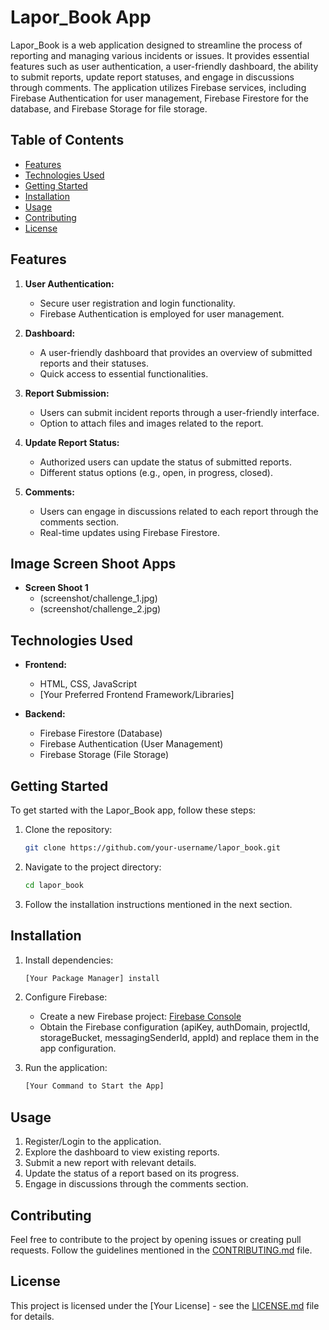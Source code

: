 # Lapor_Book App

Lapor_Book is a web application designed to streamline the process of reporting and managing various incidents or issues. It provides essential features such as user authentication, a user-friendly dashboard, the ability to submit reports, update report statuses, and engage in discussions through comments. The application utilizes Firebase services, including Firebase Authentication for user management, Firebase Firestore for the database, and Firebase Storage for file storage.

## Table of Contents

- [Features](#features)
- [Technologies Used](#technologies-used)
- [Getting Started](#getting-started)
- [Installation](#installation)
- [Usage](#usage)
- [Contributing](#contributing)
- [License](#license)

## Features

1. **User Authentication:**
   - Secure user registration and login functionality.
   - Firebase Authentication is employed for user management.

2. **Dashboard:**
   - A user-friendly dashboard that provides an overview of submitted reports and their statuses.
   - Quick access to essential functionalities.

3. **Report Submission:**
   - Users can submit incident reports through a user-friendly interface.
   - Option to attach files and images related to the report.

4. **Update Report Status:**
   - Authorized users can update the status of submitted reports.
   - Different status options (e.g., open, in progress, closed).

5. **Comments:**
   - Users can engage in discussions related to each report through the comments section.
   - Real-time updates using Firebase Firestore.

## Image Screen Shoot Apps

- **Screen Shoot 1**
   - (screenshot/challenge_1.jpg)
   - (screenshot/challenge_2.jpg)

## Technologies Used

- **Frontend:**
  - HTML, CSS, JavaScript
  - [Your Preferred Frontend Framework/Libraries]

- **Backend:**
  - Firebase Firestore (Database)
  - Firebase Authentication (User Management)
  - Firebase Storage (File Storage)

## Getting Started

To get started with the Lapor_Book app, follow these steps:

1. Clone the repository:

   ```bash
   git clone https://github.com/your-username/lapor_book.git
   ```

2. Navigate to the project directory:

   ```bash
   cd lapor_book
   ```

3. Follow the installation instructions mentioned in the next section.

## Installation

1. Install dependencies:

   ```bash
   [Your Package Manager] install
   ```

2. Configure Firebase:
   - Create a new Firebase project: [Firebase Console](https://console.firebase.google.com/)
   - Obtain the Firebase configuration (apiKey, authDomain, projectId, storageBucket, messagingSenderId, appId) and replace them in the app configuration.

3. Run the application:

   ```bash
   [Your Command to Start the App]
   ```

## Usage

1. Register/Login to the application.
2. Explore the dashboard to view existing reports.
3. Submit a new report with relevant details.
4. Update the status of a report based on its progress.
5. Engage in discussions through the comments section.

## Contributing

Feel free to contribute to the project by opening issues or creating pull requests. Follow the guidelines mentioned in the [CONTRIBUTING.md](CONTRIBUTING.md) file.

## License

This project is licensed under the [Your License] - see the [LICENSE.md](LICENSE.md) file for details.
